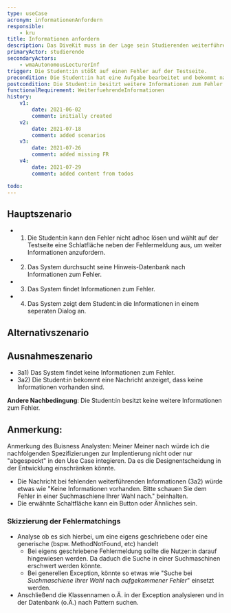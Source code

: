 ```yaml
---
type: useCase
acronym: informationenAnfordern
responsible: 
    - kru
title: Informationen anfordern
description: Das DiveKit muss in der Lage sein Studierenden weiterführende Informationen (zum Beispiel Videos/Webseiten/Vorlesungsmaterialien) zu konkreten Fehlern zur Verfügung zu stellen.
primaryActor: studierende
secondaryActors:
    - wmaAutonomousLecturerInf
trigger: Die Student:in stößt auf einen Fehler auf der Testseite.
precondition: Die Student:in hat eine Aufgabe bearbeitet und bekommt nach dem pushen der Aufgabe einen Fehler auf der Testseite.
postcondition: Die Student:in besitzt weitere Informationen zum Fehler.
functionalRequirement: WeiterfuehrendeInformationen
history:
    v1:
        date: 2021-06-02
        comment: initially created
    v2:
        date: 2021-07-18
        comment: added scenarios
    v3:
        date: 2021-07-26
        comment: added missing FR
    v4:
        date: 2021-07-29
        comment: added content from todos

todo: 
---
```



## Hauptszenario
* 1) Die Student:in kann den Fehler nicht adhoc lösen und wählt auf der Testseite eine Schlatfläche neben der Fehlermeldung aus, um weiter Informationen anzufordern.
* 2) Das System durchsucht seine Hinweis-Datenbank nach Informationen zum Fehler.
* 3) Das System findet Informationen zum Fehler.
* 4) Das System zeigt dem Student:in die Informationen in einem seperaten Dialog an.

## Alternativszenario
<!-- UC ist zu klein für ein Altervativszenario -->

## Ausnahmeszenario 
* 3a1) Das System findet keine Informationen zum Fehler.
* 3a2) Die Student:in bekommt eine Nachricht anzeiget, dass keine Informationen vorhanden sind.

**Andere Nachbedingung**: Die Student:in besitzt keine weitere Informationen zum Fehler.

## Anmerkung:
Anmerkung des Buisness Analysten: Meiner Meiner nach würde ich die nachfolgenden Spezifizierungen zur Implentierung nicht oder nur "abgespeckt" in den Use Case integieren. Da es die Designentscheidung in der Entwicklung einschränken könnte.

* Die Nachricht bei fehlenden weiterführenden Informationen (3a2) würde etwas wie "Keine Informationen vorhanden. Bitte schauen Sie dem Fehler in einer Suchmaschiene Ihrer Wahl nach." beinhalten.
* Die erwähnte Schaltfläche kann ein Button oder Ähnliches sein.

### Skizzierung der Fehlermatchings

* Analyse ob es sich hierbei, um eine eigens geschriebene oder eine generische (bspw. MethodNotFound, etc) handelt
    * Bei eigens geschriebene Fehlermeldung sollte die Nutzer:in darauf hingewiesen werden. Da daduch die Suche in einer Suchmaschinen erschwert werden könnte.
    * Bei generellen Exception, könnte so etwas wie "Suche bei _Suchmaschiene Ihrer Wahl_ nach _aufgekommener Fehler_" einsetzt werden.  
* Anschließend die Klassennamen o.Ä. in der Exception analysieren und in der Datenbank (o.Ä.) nach Pattern suchen.